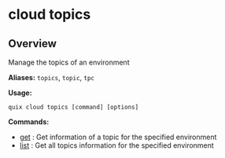 # cloud topics

## Overview

Manage the topics of an environment

**Aliases:** `topics`, `topic`, `tpc`

**Usage:**

```
quix cloud topics [command] [options]
```

**Commands:**

- [get](get.md) : Get information of a topic for the specified environment
- [list](list.md) : Get all topics information for the specified environment

